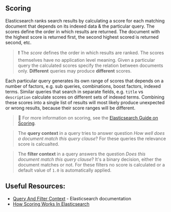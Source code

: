 ## Scoring

Elasticsearch ranks search results by calculating a score for each matching document that depends on its indexed data & the particular query. The scores define the order in which results are returned. The document with the highest score is returned first, the second highest scored is returned second, etc.

> **❗️** The *score* defines the order in which results are ranked. The scores themselves have no application level meaning. Given a particular query the calculated scores specify the relation between documents only. **Different** queries may produce **different** scores.

Each particular query generates its own range of scores that depends on a number of factors, e.g. sub queries, combinations, boost factors, indexed terms. Similar queries that search in separate fields, e.g. `title` vs `description` calculate scores on different sets of indexed terms. Combining these scores into a single list of results will most likely produce unexpected or wrong results, because their score ranges will be different.

> **🔎** For more information on scoring, see the [Elasticsearch Guide on Scoring](https://www.elastic.co/guide/en/elasticsearch/guide/2.x/scoring-theory.html).


> The **query context** in a query tries to answer question *How well does a document match this query clause*? For these queries the relevance score is calcualted.

> The **filter context** in a query answers the question *Does this document match this query clause*? It's a binary decision, either the document matches or not. For these filters no score is calculated or a default value of `1.0` is automatically applied.


## Useful Resources:

* [Query And Filter Context](https://www.elastic.co/guide/en/elasticsearch/reference/current/query-filter-context.html) - Elasticsearch documentation
* [How Scoring Works In Elasticsearch](https://www.compose.com/articles/how-scoring-works-in-elasticsearch/)

